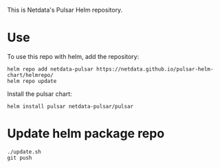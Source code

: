 This is Netdata's Pulsar Helm repository.

# Use

To use this repo with helm, add the repository:

```
helm repo add netdata-pulsar https://netdata.github.io/pulsar-helm-chart/helmrepo/
helm repo update
```

Install the pulsar chart:

```
helm install pulsar netdata-pulsar/pulsar
```

# Update helm package repo

```
./update.sh
git push
```
